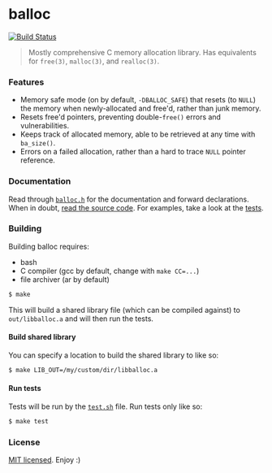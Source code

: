 # balloc

[![Build Status](https://travis-ci.org/brendanashworth/balloc.svg?branch=master)](https://travis-ci.org/brendanashworth/balloc)

> Mostly comprehensive C memory allocation library. Has equivalents for `free(3)`, `malloc(3)`, and `realloc(3)`.

### Features

* Memory safe mode (on by default, `-DBALLOC_SAFE`) that resets (to `NULL`) the memory when newly-allocated and free'd, rather than junk memory.
* Resets free'd pointers, preventing double-`free()` errors and vulnerabilities.
* Keeps track of allocated memory, able to be retrieved at any time with `ba_size()`.
* Errors on a failed allocation, rather than a hard to trace `NULL` pointer reference.

### Documentation
Read through [`balloc.h`](./src/balloc.h) for the documentation and forward declarations. When in doubt, [read the source code](./src/). For examples, take a look at the [tests](./test/).

### Building
Building balloc requires:

* bash
* C compiler (gcc by default, change with `make CC=...`)
* file archiver (ar by default)

```sh
$ make
```

This will build a shared library file (which can be compiled against) to `out/libballoc.a` and will then run the tests.

#### Build shared library
You can specify a location to build the shared library to like so:

```sh
$ make LIB_OUT=/my/custom/dir/libballoc.a
```

#### Run tests
Tests will be run by the [`test.sh`](./test/test.sh) file. Run tests only like so:

```sh
$ make test
```

### License
[MIT licensed](./LICENSE). Enjoy :)